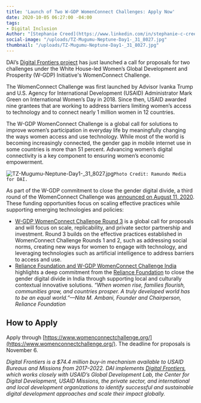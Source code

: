 ```yaml
---
title: 'Launch of Two W-GDP WomenConnect Challenges: Apply Now'
date: 2020-10-05 06:27:00 -04:00
tags:
- Digital Inclusion
Author: "[Stephanie Creed](https://www.linkedin.com/in/stephanie-c-creed/)"
social-image: "/uploads/TZ-Mugumu-Neptune-Day1-_31_8027.jpg"
thumbnail: "/uploads/TZ-Mugumu-Neptune-Day1-_31_8027.jpg"
---
```


DAI’s [Digital Frontiers project](https://www.dai.com/our-work/projects/worldwide-digital-frontiers-df) has just launched a call for proposals for two challenges under the White House-led Women’s Global Development and Prosperity (W-GDP) Initiative's WomenConnect Challenge.

The WomenConnect Challenge was first launched by Advisor Ivanka Trump and U.S. Agency for International Development (USAID) Administrator Mark Green on International Women’s Day in 2018. Since then, USAID awarded nine grantees that are working to address barriers limiting women’s access to technology and to connect nearly 1 million women in 12 countries.

<!--more-->

The W-GDP WomenConnect Challenge is a global call for solutions to improve women’s participation in everyday life by meaningfully changing the ways women access and use technology. While most of the world is becoming increasingly connected, the gender gap in mobile internet use in some countries is more than 51 percent. Advancing women’s digital connectivity is a key component to ensuring women’s economic empowerment.

![TZ-Mugumu-Neptune-Day1-_31_8027.jpg](/uploads/TZ-Mugumu-Neptune-Day1-_31_8027.jpg)`Photo Credit: Ramundo Media for DAI.`

As part of the W-GDP commitment to close the gender digital divide, a third round of the WomenConnect Challenge was [announced on August 11, 2020](https://www.usaid.gov/w-gdp/fact-sheet/aug-2020-womens-global-development-and-prosperity-fund-announces-122m-progress-partnerships). These funding opportunities focus on scaling effective practices while supporting emerging technologies and policies:

* [W-GDP WomenConnect Challenge Round 3](https://app.reviewr.com/s1/site/WomenConnectChallenge20) is a global call for proposals and will focus on scale, replicability, and private sector partnership and investment. Round 3 builds on the effective practices established in WomenConnect Challenge Rounds 1 and 2, such as addressing social norms, creating new ways for women to engage with technology, and leveraging technologies such as artificial intelligence to address barriers to access and use.
* [Reliance Foundation and W-GDP WomenConnect Challenge India](https://app.reviewr.com/s1/site/WDGP_WomenConnect) highlights a deep commitment from the [Reliance Foundation](https://www.reliancefoundation.org/) to close the gender digital divide in India through supporting local and culturally contextual innovative solutions. *“When women rise, families flourish, communities grow, and countries prosper. A truly developed world has to be an equal world.”—Nita M. Ambani, Founder and Chairperson, Reliance Foundation*

## How to Apply

Apply through [https://www.womenconnectchallenge.org/](https://www.womenconnectchallenge.org/). The deadline for proposals is November 6.

*Digital Frontiers is a $74.4 million buy-in mechanism available to USAID Bureaus and Missions from 2017–2022. DAI implements [Digital Frontiers](https://www.dai.com/our-work/projects/worldwide-digital-frontiers-df), which works closely with USAID’s Global Development Lab, the Center for Digital Development, USAID Missions, the private sector, and international and local development organizations to identify successful and sustainable digital development approaches and scale their impact globally.*